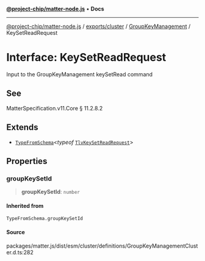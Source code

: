 [**@project-chip/matter-node.js**](../../../../../README.md) • **Docs**

***

[@project-chip/matter-node.js](../../../../../modules.md) / [exports/cluster](../../../README.md) / [GroupKeyManagement](../README.md) / KeySetReadRequest

# Interface: KeySetReadRequest

Input to the GroupKeyManagement keySetRead command

## See

MatterSpecification.v11.Core § 11.2.8.2

## Extends

- [`TypeFromSchema`](../../../../tlv/README.md#typefromschemas)\<*typeof* [`TlvKeySetReadRequest`](../README.md#tlvkeysetreadrequest)\>

## Properties

### groupKeySetId

> **groupKeySetId**: `number`

#### Inherited from

`TypeFromSchema.groupKeySetId`

#### Source

packages/matter.js/dist/esm/cluster/definitions/GroupKeyManagementCluster.d.ts:282

